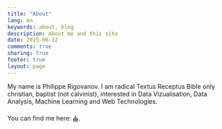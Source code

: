 ```yaml
---
title: "About"
lang: en
keywords: about, blog
description: About me and this site
date: 2015-06-12
comments: true
sharing: true
footer: true
layout: page
---
```


My name is Philippe Rigovanov. I am radical Textus Receptus Bible only christian, baptist (not calvinist), interested in Data Vizualisation, Data Analysis, Machine Learning and Web Technologies.

You can find me here: <a href="{{ site.links.church }}" title="My Local Church">⛪</a>.
